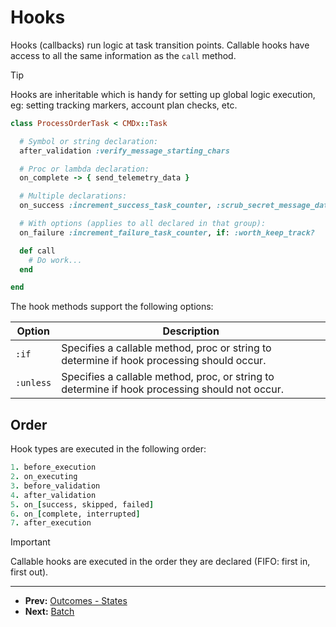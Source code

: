 # Hooks

Hooks (callbacks) run logic at task transition points. Callable hooks have access
to all the same information as the `call` method.

> [!TIP]
> Hooks are inheritable which is handy for setting up global logic execution,
> eg: setting tracking markers, account plan checks, etc.

```ruby
class ProcessOrderTask < CMDx::Task

  # Symbol or string declaration:
  after_validation :verify_message_starting_chars

  # Proc or lambda declaration:
  on_complete -> { send_telemetry_data }

  # Multiple declarations:
  on_success :increment_success_task_counter, :scrub_secret_message_data

  # With options (applies to all declared in that group):
  on_failure :increment_failure_task_counter, if: :worth_keep_track?

  def call
    # Do work...
  end

end
```

The hook methods support the following options:

| Option        | Description |
| ------------- | ----------- |
| `:if`         | Specifies a callable method, proc or string to determine if hook processing should occur. |
| `:unless`     | Specifies a callable method, proc, or string to determine if hook processing should not occur. |

## Order

Hook types are executed in the following order:

```ruby
1. before_execution
2. on_executing
3. before_validation
4. after_validation
5. on_[success, skipped, failed]
6. on_[complete, interrupted]
7. after_execution
```

> [!IMPORTANT]
> Callable hooks are executed in the order they are declared (FIFO: first in, first out).

---

- **Prev:** [Outcomes - States](https://github.com/drexed/cmdx/blob/main/docs/outcomes/states.md)
- **Next:** [Batch](https://github.com/drexed/cmdx/blob/main/docs/batch.md)
